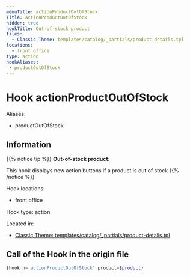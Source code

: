 ```yaml
---
menuTitle: actionProductOutOfStock
Title: actionProductOutOfStock
hidden: true
hookTitle: Out-of-stock product
files:
  - Classic Theme: templates/catalog/_partials/product-details.tpl
locations:
  - front office
type: action
hookAliases:
 - productOutOfStock
---
```


# Hook actionProductOutOfStock

Aliases: 
 - productOutOfStock



## Information

{{% notice tip %}}
**Out-of-stock product:** 

This hook displays new action buttons if a product is out of stock
{{% /notice %}}

Hook locations: 
  - front office

Hook type: action

Located in: 
  - [Classic Theme: templates/catalog/_partials/product-details.tpl](https://github.com/PrestaShop/classic-theme/blob/develop/templates/catalog/_partials/product-details.tpl)

## Call of the Hook in the origin file

```php
{hook h='actionProductOutOfStock' product=$product}
```
